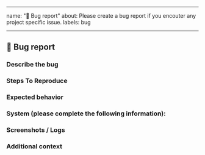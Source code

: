 <!--
SPDX-FileCopyrightText: 2020 iteratec GmbH

SPDX-License-Identifier: Apache-2.0
-->

---
name: "🐞 Bug report"
about: Please create a bug report if you encouter any project specific issue.
labels: bug

---

## 🐞 Bug report
<!--
Thank you for reporting an issue in our project 🙌

Before opening a new issue, please make sure that we do not have any duplicates already open. You can ensure this by searching the issue list for this repository. If there is a duplicate, please close your issue and add a comment to the existing issue instead.
-->

### Describe the bug
<!-- A clear and concise description of what the bug is. -->

### Steps To Reproduce
<!--
Steps to reproduce the behavior:
1. Go to '...'
2. Click on '....'
3. Scroll down to '....'
4. See error
-->

### Expected behavior
<!-- A clear and concise description of what you expected to happen. -->

### System (please complete the following information):
<!--
 - secureCodeBox Version/Release
 - OS: [e.g. iOS]
 - Kubernetes Version [command: `kubectl version`]
 - Docker Version [command: `docker -v`]
 - Browser [e.g. chrome, safari, firefox,...]
-->

### Screenshots / Logs
<!-- If applicable, add screenshots to help explain your problem. -->

### Additional context
<!-- Add any other context about the problem here. -->
